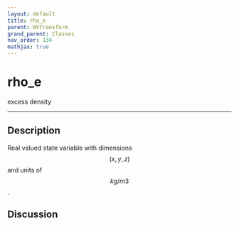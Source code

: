 ```yaml
---
layout: default
title: rho_e
parent: WVTransform
grand_parent: Classes
nav_order: 134
mathjax: true
---
```


#  rho_e

excess density


---

## Description
Real valued state variable with dimensions $$(x,y,z)$$ and units of $$kg/m3$$.

## Discussion

